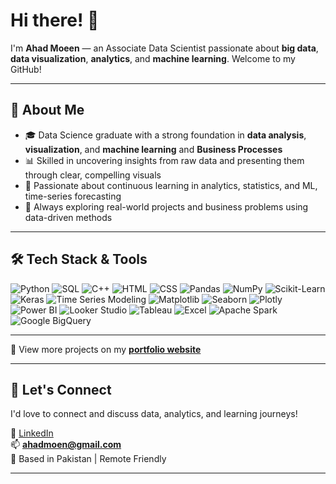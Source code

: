 # Hi there! 👋

I'm **Ahad Moeen** — an Associate Data Scientist passionate about **big data**, **data visualization**, **analytics**, and **machine learning**. Welcome to my GitHub!


---

## 🚀 About Me

- 🎓 Data Science graduate with a strong foundation in **data analysis**, **visualization**, and **machine learning** and **Business Processes**
- 📊 Skilled in uncovering insights from raw data and presenting them through clear, compelling visuals
- 🧠 Passionate about continuous learning in analytics, statistics, and ML, time-series forecasting
- 🌱 Always exploring real-world projects and business problems using data-driven methods

---

## 🛠️ Tech Stack & Tools
  
![Python](https://img.shields.io/badge/-Python-3776AB?style=flat&logo=python&logoColor=white)
![SQL](https://img.shields.io/badge/-SQL-4479A1?style=flat&logo=mysql&logoColor=white)
![C++](https://img.shields.io/badge/-C++-00599C?style=flat&logo=c%2B%2B&logoColor=white)
![HTML](https://img.shields.io/badge/-HTML-E34F26?style=flat&logo=html5&logoColor=white)
![CSS](https://img.shields.io/badge/-CSS-1572B6?style=flat&logo=css3&logoColor=white)
![Pandas](https://img.shields.io/badge/-Pandas-150458?style=flat&logo=pandas&logoColor=white)
![NumPy](https://img.shields.io/badge/-NumPy-013243?style=flat&logo=numpy&logoColor=white)
![Scikit-Learn](https://img.shields.io/badge/-Scikit--Learn-F7931E?style=flat&logo=scikit-learn&logoColor=white)
![Keras](https://img.shields.io/badge/-Keras-D00000?style=flat&logo=keras&logoColor=white)
![Time Series Modeling](https://img.shields.io/badge/-Time%20Series%20Forecasting-1E90FF?style=flat)
![Matplotlib](https://img.shields.io/badge/-Matplotlib-11557C?style=flat&logo=matplotlib&logoColor=white)
![Seaborn](https://img.shields.io/badge/-Seaborn-2E3B55?style=flat)
![Plotly](https://img.shields.io/badge/-Plotly-3F4F75?style=flat&logo=plotly&logoColor=white)
![Power BI](https://img.shields.io/badge/-Power%20BI-F2C811?style=flat&logo=powerbi&logoColor=black)
![Looker Studio](https://img.shields.io/badge/-Looker%20Studio-4285F4?style=flat&logo=googleanalytics&logoColor=white)
![Tableau](https://img.shields.io/badge/-Tableau-E97627?style=flat&logo=tableau&logoColor=white)
![Excel](https://img.shields.io/badge/-Excel-217346?style=flat&logo=microsoft-excel&logoColor=white) 
![Apache Spark](https://img.shields.io/badge/-Apache%20Spark-E25A1C?style=flat&logo=apachespark&logoColor=white)
![Google BigQuery](https://img.shields.io/badge/-BigQuery-669DF6?style=flat&logo=googlecloud&logoColor=white)

---
🔗 View more projects on my **[portfolio website](https://ahadmoeen.netlify.app/projects)**

---

## 🤝 Let's Connect

I'd love to connect and discuss data, analytics, and learning journeys!

🔗 [LinkedIn](https://www.linkedin.com/in/ahad-moen/)  
📫 **ahadmoen@gmail.com**  
📍 Based in Pakistan | Remote Friendly

---

<!---
Ahadmoen/Ahadmoen is a ✨ special ✨ repository because its `README.md` appears on your GitHub profile.
You can click the Preview link to take a look at your changes.
--->
